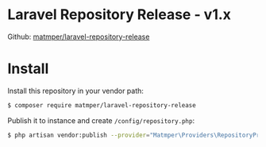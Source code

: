 # Laravel Repository Release - v1.x

Github: [matmper/laravel-repository-release](https://github.com/matmper/laravel-repository-release)

# Install

Install this repository in your vendor path:

```bash
$ composer require matmper/laravel-repository-release
```

Publish it to instance and create `/config/repository.php`:
```bash
$ php artisan vendor:publish --provider="Matmper\Providers\RepositoryProvider"
```